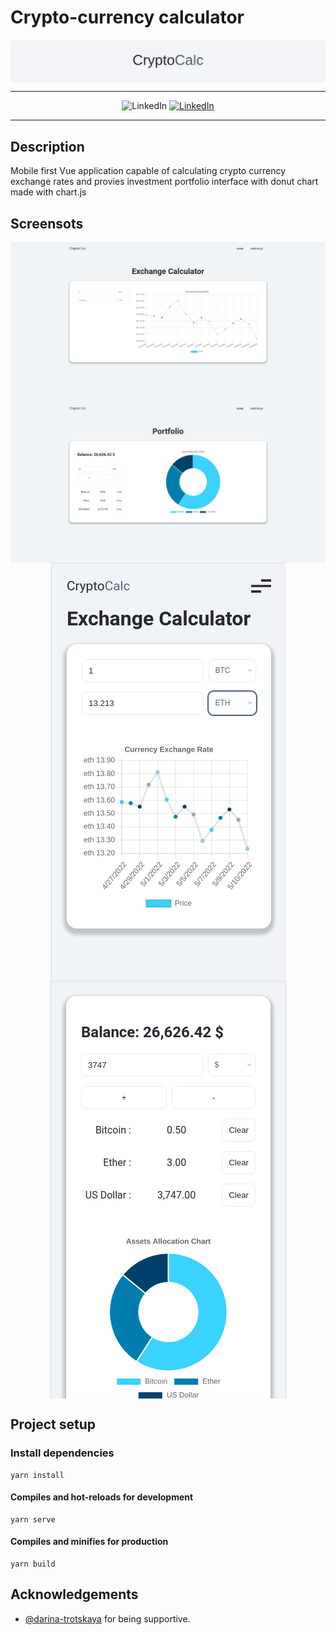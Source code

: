 # Crypto-currency calculator

<div align="center">
<a href="#">
  <img src="https://github.com/gkorzan/crypto-calc/blob/main/githubAssets/banner.png" align="center" alt="CryptoCalc">
</a>

---

![LinkedIn](https://img.shields.io/github/languages/top/gkorzan/crypto-calc?style=for-the-badge) [![LinkedIn](https://img.shields.io/badge/LinkedIn-0077B5?style=for-the-badge&logo=linkedin&logoColor=white)](https://www.linkedin.com/in/gleb-korzan-4654081a4/) 
<!--   [![build](https://img.shields.io/badge/-Click%20to%20test%20it-green?style=for-the-badge)](https://gkorzan.github.io/crypto-calc/) -->

---

</div>

**Description**
---
Mobile first Vue application capable of calculating crypto currency exchange rates and provies investment portfolio interface with donut chart made with chart.js
  
**Screensots**
---

<img src="https://github.com/gkorzan/crypto-calc/blob/main/githubAssets/desk_exchange.png" align="center" alt="Desctop Exchange">

<img src="https://github.com/gkorzan/crypto-calc/blob/main/githubAssets/desk_portfolio.png" align="center" alt="Desctop Exchange">
<div align="center">
<img src="https://github.com/gkorzan/crypto-calc/blob/main/githubAssets/SE_exchange.png" align="center" alt="Desctop Exchange">
 
<img src="https://github.com/gkorzan/crypto-calc/blob/main/githubAssets/SE_portfolio.png" align="center" alt="Desctop Exchange">
</div>


**Project setup**
---

### Install dependencies
```
yarn install
```
#### Compiles and hot-reloads for development
```
yarn serve
```
#### Compiles and minifies for production
```
yarn build
```

**Acknowledgements**
---

+ [@darina-trotskaya](https://github.com/darina-trotskaya) for being supportive.
